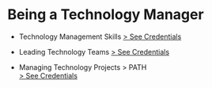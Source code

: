 # Being a Technology Manager

- Technology Management Skills
  <a href="./skills/" target="_blank"> > See Credentials</a>

- Leading Technology Teams
  <a href="#" target="_blank"> > See Credentials</a>

- Managing Technology Projects > PATH  
   <a href="./manage/" target="_blank"> > See Credentials</a>
